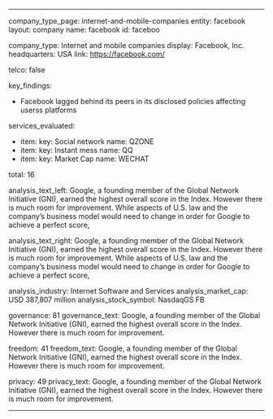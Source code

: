 ---

company_type_page: internet-and-mobile-companies
entity: facebook
layout: company
name: facebook
id: faceboo

company_type: Internet and mobile companies
display: Facebook, Inc.
headquarters: USA
link: https://facebook.com/

telco: false

key_findings:
  - Facebook lagged behind its peers in its disclosed policies affecting userss platforms 

services_evaluated:
  - item:
    key: Social network
    name: QZONE
  - item:
    key: Instant mess
    name: QQ
  - item:
    key: Market Cap
    name: WECHAT
    
total: 16

analysis_text_left: Google, a founding member of the Global Network Initiative (GNI), earned the highest overall score in the Index. However there is much room for improvement. While aspects of U.S. law and the company’s business model would need to change in order for Google to achieve a perfect score,

analysis_text_right: Google, a founding member of the Global Network Initiative (GNI), earned the highest overall score in the Index. However there is much room for improvement. While aspects of U.S. law and the company’s business model would need to change in order for Google to achieve a perfect score,

analysis_industry: Internet Software and Services
analysis_market_cap: USD 387,807 million
analysis_stock_symbol: NasdaqGS FB

governance: 81
governance_text: Google, a founding member of the Global Network Initiative (GNI), earned the highest overall score in the Index. However there is much room for improvement.

freedom: 41
freedom_text: Google, a founding member of the Global Network Initiative (GNI), earned the highest overall score in the Index. However there is much room for improvement.

privacy: 49
privacy_text: Google, a founding member of the Global Network Initiative (GNI), earned the highest overall score in the Index. However there is much room for improvement.

---